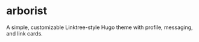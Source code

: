 # arborist
A simple, customizable Linktree-style Hugo theme with profile, messaging, and link cards.
